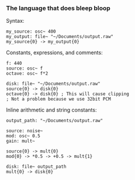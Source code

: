 
### The language that does bleep bloop

Syntax:
```
my_source: osc~ 400
my_output: file~ "~/Documents/output.raw"
my_source{0} -> my_output{0}
```

Constants, expressions, and comments:
```
f: 440
source: osc~ f
octave: osc~ f*2

disk: file~ "~/Documents/output.raw"
source{0} -> disk{0}
octave{0} -> disk{0} ; This will cause clipping
; Not a problem because we use 32bit PCM
```

Inline arithmetic and string constants:
```
output_path: "~/Documents/output.raw"

source: noise~
mod: osc~ 0.5
gain: mult~

source{0} -> mult{0}
mod{0} -> *0.5 -> +0.5 -> mult{1}

disk: file~ output_path
mult{0} -> disk{0}
```